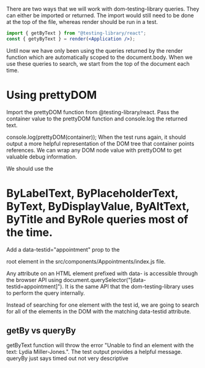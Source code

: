 There are two ways that we will work with dom-testing-library queries. They can either be imported or returned. The import would still need to be done at the top of the file, whereas render should be run in a test.
```jsx
import { getByText } from "@testing-library/react";
const { getyByText } = render(<Application />);
```
Until now we have only been using the queries returned by the render function which are automatically scoped to the document.body.
 When we use these queries to search, we start from the top of the document each time.

# Using prettyDOM
 Import the prettyDOM function from @testing-library/react. Pass the container value to the prettyDOM function and console.log the returned text.

console.log(prettyDOM(container));
When the test runs again, it should output a more helpful representation of the DOM tree that container points references. We can wrap any DOM node value with prettyDOM to get valuable debug information.

We should use the 
# ByLabelText, ByPlaceholderText, ByText, ByDisplayValue, ByAltText, ByTitle and ByRole queries most of the time.

Add a data-testid="appointment" prop to the <article> root element in the src/components/Appointments/index.js file.

Any attribute on an HTML element prefixed with data- is accessible through the browser API using document.querySelector("[data-testid=appointment]"). It is the same API that the dom-testing-library uses to perform the query internally.

Instead of searching for one element with the test id, we are going to search for all of the elements in the DOM with the matching data-testid attribute.

# getBy vs queryBy
getByText function will throw the error "Unable to find an element with the text: Lydia Miller-Jones.". The test output provides a helpful message.
queryBy just says timed out not very descriptive